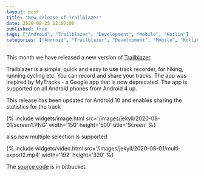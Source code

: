 ```yaml
---
layout: post
title: "New release of Trailblazer"
date: 2020-08-25 12:00:00
published: true
tags: ["Android", "Trailblazer", "Development", "Mobile", "Kotlin"]
categories: ["Android", "Trailblazer", "Development", "Mobile", "Kotlin"]
---
```


This month we have released a new version of [Trailblazer][trailblazer-play].

Trailblazer is a simple, quick and easy to use track recorder, for hiking, running cycling etc. You can record and share your tracks. The app was inspired by MyTracks - a Google app that is now deprecated. The app is supported on all Android phones from Android 4 up.

This release has been updated for Android 10 and enables sharing the statistics for the track

{% include widgets/image.html src='/images/jekyll/2020-08-01/screen1.PNG' width='150' height='500' title='Screen' %}

also now multiple selection is supported

{% include widgets/video.html src='/images/jekyll/2020-08-01/multi-export2.mp4' width='192' height='320' %}

The [source code][trailblazer-source] is in bitbucket.

[trailblazer-play]:   https://play.google.com/store/apps/details?id=com.andrewandderek.trailblazer
[trailblazer-source]: https://bitbucket.org/andrewandderek/trailblazer/src/master/
